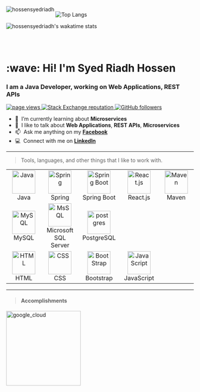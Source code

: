 <div align="left">
  <a href="https://github.com/hossensyedriadh">
    <img src="https://github-readme-stats.vercel.app/api?username=hossensyedriadh&count_private=true&custom_title=Syed%27s%20GitHub%20Stats&show_icons=true" alt="hossensyedriadh" align="left" />
  </a>
</div>

![Top Langs](https://github-readme-stats.vercel.app/api/top-langs?username=hossensyedriadh&layout=compact)

![hossensyedriadh's wakatime stats](https://github-readme-stats.vercel.app/api/wakatime?username=@hossensyedriadh&v=2&layout=compact&custom_title=Syed%27s%20Wakatime%20Stats)

<br>
<br>

<h1 align="left" id="macropower-title">:wave: Hi! I'm Syed Riadh Hossen</h1>
<h3 align="left">I am a Java Developer, working on Web Applications, REST APIs</h3>

<p align="left">
  <a href="https://github.com/hossensyedriadh">
    <img src="https://komarev.com/ghpvc/?username=hossensyedriadh" alt="page views" />
  </a>
  <a href="https://stackoverflow.com/users/12860523/syed">
    <img alt="Stack Exchange reputation" src="https://img.shields.io/stackexchange/stackoverflow/r/12860523?color=blue&label=reputation&logo=stackoverflow">
  </a>
  <a href="https://github.com/hossensyedriadh?tab=followers">
    <img alt="GitHub followers" src="https://img.shields.io/github/followers/hossensyedriadh?color=blue&logo=github">
  </a>
</p>


- :seedling: &nbsp;I’m currently learning about **Microservices**
- :speech_balloon: &nbsp;I like to talk about **Web Applications**, **REST APIs**, **Microservices**
- :mailbox: &nbsp;Ask me anything on my <a href="https://www.facebook.com/riadhhossen.rh">**Facebook**</a>
- :computer: &nbsp;Connect with me on <a href="https://www.linkedin.com/in/syedriadhhossen/">**LinkedIn**</a>

<hr>

>Tools, languages, and other things that I like to work with.

<table>
  <tr>
    <td align="center" width="100">
      <a href="#macropower-tech">
        <img src="https://github.com/hossensyedriadh/Web/blob/master/Portfolio/Images/java.png" width="62" alt="Java" />
      </a>
      <br>Java
    </td>
    <td align="center" width="100">
      <a href="#macropower-tech">
        <img src="https://github.com/hossensyedriadh/Web/blob/master/Portfolio/Images/spring.png" width="62" alt="Spring" />
      </a>
      <br>Spring
    </td>
    <td align="center" width="100">
      <a href="#macropower-tech">
        <img src="https://github.com/hossensyedriadh/Web/blob/master/Portfolio/Images/spring-boot.png" width="62" alt="Spring Boot" />
      </a>
      <br>Spring Boot
    </td>
    <td align="center" width="100">
      <a href="#macropower-tech">
        <img src="https://github.com/hossensyedriadh/Web/blob/master/Portfolio/Images/react.png" width="62" alt="React.js" />
      </a>
      <br>React.js
    </td>
    <td align="center" width="100">
      <a href="#macropower-tech">
        <img src="https://github.com/hossensyedriadh/Web/blob/master/Portfolio/Images/maven.png" width="62" alt="Maven" />
      </a>
      <br>Maven
    </td>
  </tr>
  <tr>
    <td align="center" width="100">
      <a href="#macropower-tech">
        <img src="https://github.com/hossensyedriadh/Web/blob/master/Portfolio/Images/mysql.png" width="62" alt="MySQL" />
      </a>
      <br>MySQL
    </td>
    <td align="center" width="100">
      <a href="#macropower-tech">
        <img src="https://github.com/hossensyedriadh/Web/blob/master/Portfolio/Images/mssql.png" width="62" alt="MsSQL" />
      </a>
      <br>Microsoft SQL Server
    </td>
    <td align="center" width="100">
      <a href="#macropower-tech">
        <img src="https://github.com/hossensyedriadh/Web/blob/master/Portfolio/Images/postgresql.png" width="62" alt="postgres" />
      </a>
      <br>PostgreSQL
    </td>
  </tr>
  
  <tr>
    <td align="center"  width="100">
      <a href="#macropower-tech">
        <img src="https://github.com/hossensyedriadh/Web/blob/master/Portfolio/Images/html5.png" width="62" alt="HTML" />
      </a>
      <br>HTML
    </td>
    <td align="center"  width="100">
      <a href="#macropower-tech">
        <img src="https://github.com/hossensyedriadh/Web/blob/master/Portfolio/Images/css3.png" width="62" alt="CSS" />
      </a>
      <br>CSS
    </td>
    <td align="center"  width="100">
      <a href="#macropower-tech">
        <img src="https://github.com/hossensyedriadh/Web/blob/master/Portfolio/Images/bootstrap.png" width="62" alt="BootStrap" />
      </a>
      <br>Bootstrap
    </td>
    <td align="center"  width="100">
      <a href="#macropower-tech">
        <img src="https://github.com/hossensyedriadh/Web/blob/master/Portfolio/Images/javascript.png" width="62" alt="JavaScript" />
      </a>
      <br>JavaScript
    </td>
  </tr>
</table>
<hr>

><h4>Accomplishments</h4>
<div>
  <a href="https://www.coursera.org/account/accomplishments/verify/G9DKJPBXHWUD?utm_source=link&utm_medium=certificate&utm_content=cert_image&utm_campaign=sharing_cta&utm_product=course" target="_blank">
    <img src="https://s3.amazonaws.com/coursera_assets/meta_images/generated/CERTIFICATE_LANDING_PAGE/CERTIFICATE_LANDING_PAGE~G9DKJPBXHWUD/CERTIFICATE_LANDING_PAGE~G9DKJPBXHWUD.jpeg" width="200" alt="google_cloud">
  </a>
</div>

